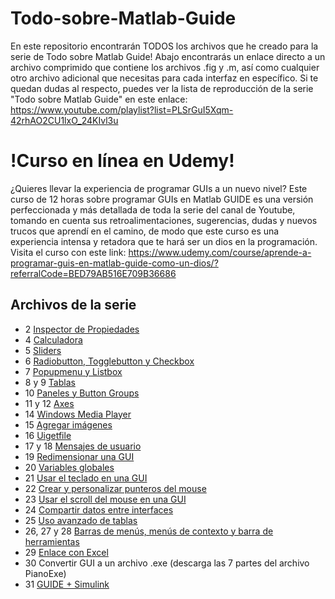 # Todo-sobre-Matlab-Guide
En este repositorio encontrarán TODOS los archivos que he creado para la serie de Todo sobre Matlab Guide! Abajo encontrarás un enlace directo a un archivo comprimido que contiene los archivos .fig y .m, así como cualquier otro archivo adicional que necesitas para cada interfaz en específico. Si te quedan dudas al respecto, puedes ver la lista de reproducción de la serie "Todo sobre Matlab Guide" en este enlace: https://www.youtube.com/playlist?list=PLSrGuI5Xqm-42rhAO2CU1lxO_24KIvl3u

# !Curso en línea en Udemy!
¿Quieres llevar la experiencia de programar GUIs a un nuevo nivel? Este curso de 12 horas sobre programar GUIs en Matlab GUIDE es una versión perfeccionada y más detallada de toda la serie del canal de Youtube, tomando en cuenta sus retroalimentaciones, sugerencias, dudas y nuevos trucos que aprendí en el camino, de modo que este curso es una experiencia intensa y retadora que te hará ser un dios en la programación. Visita el curso con este link: https://www.udemy.com/course/aprende-a-programar-guis-en-matlab-guide-como-un-dios/?referralCode=BED79AB516E709B36686

## Archivos de la serie

- 2 [Inspector de Propiedades](https://github.com/RolaValdez/Todo-sobre-Matlab-Guide/blob/master/EjemplosInspectordePropiedades.rar)
- 4 [Calculadora](https://github.com/RolaValdez/Todo-sobre-Matlab-Guide/blob/master/Calculadora.rar)
- 5 [Sliders](https://github.com/RolaValdez/Todo-sobre-Matlab-Guide/blob/master/EjemplosSlider.rar)
- 6 [Radiobutton, Togglebutton y Checkbox](https://github.com/RolaValdez/Todo-sobre-Matlab-Guide/blob/master/EjemplosControlesLogicos.rar)
- 7 [Popupmenu y Listbox](https://github.com/RolaValdez/Todo-sobre-Matlab-Guide/blob/master/EjemplosPopUp_Listbox.rar)
- 8 y 9 [Tablas](https://github.com/RolaValdez/Todo-sobre-Matlab-Guide/blob/master/EjemplosTablas.rar)
- 10 [Paneles y Button Groups](https://github.com/RolaValdez/Todo-sobre-Matlab-Guide/blob/master/EjemplosPanelButtonGroup.rar)
- 11 y 12 [Axes](https://github.com/RolaValdez/Todo-sobre-Matlab-Guide/blob/master/EjemplosAxes.rar)
- 14 [Windows Media Player](https://github.com/RolaValdez/Todo-sobre-Matlab-Guide/blob/master/ActXWMP.rar)
- 15 [Agregar imágenes](https://github.com/RolaValdez/Todo-sobre-Matlab-Guide/blob/master/Agregar%20imagenes.rar)
- 16 [Uigetfile](https://github.com/RolaValdez/Todo-sobre-Matlab-Guide/blob/master/ManejarArchivos.rar)
- 17 y 18 [Mensajes de usuario](https://github.com/RolaValdez/Todo-sobre-Matlab-Guide/blob/master/MensajesUsuario.rar)
- 19 [Redimensionar una GUI](https://github.com/RolaValdez/Todo-sobre-Matlab-Guide/blob/master/RedimensionarGUI.rar)
- 20 [Variables globales](https://github.com/RolaValdez/Todo-sobre-Matlab-Guide/blob/master/AlmacenarVariablesyDatos.rar)
- 21 [Usar el teclado en una GUI](https://github.com/RolaValdez/Todo-sobre-Matlab-Guide/blob/master/UsarTeclado.rar)
- 22 [Crear y personalizar punteros del mouse](https://github.com/RolaValdez/Todo-sobre-Matlab-Guide/blob/master/Personalizar%20Puntero.rar)
- 23 [Usar el scroll del mouse en una GUI](https://github.com/RolaValdez/Todo-sobre-Matlab-Guide/blob/master/UsarScroll.rar)
- 24 [Compartir datos entre interfaces](https://github.com/RolaValdez/Todo-sobre-Matlab-Guide/blob/master/Compartir%20datos%20entre%20GUIs.rar)
- 25 [Uso avanzado de tablas](https://github.com/RolaValdez/Todo-sobre-Matlab-Guide/blob/master/TablasAvanzadas.rar)
- 26, 27 y 28 [Barras de menús, menús de contexto y barra de herramientas](https://github.com/RolaValdez/Todo-sobre-Matlab-Guide/blob/master/menus_y_barraherramientas.rar)
- 29 [Enlace con Excel](https://github.com/RolaValdez/Todo-sobre-Matlab-Guide/blob/master/MatlabExcel.rar)
- 30 Convertir GUI a un archivo .exe (descarga las 7 partes del archivo PianoExe)
- 31 [GUIDE + Simulink](https://github.com/RolaValdez/Todo-sobre-Matlab-Guide/blob/master/Circuito.zip)

